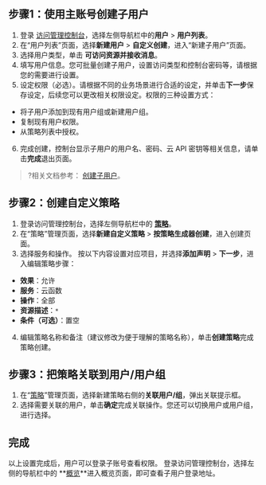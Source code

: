 ## 步骤1：使用主账号创建子用户
1. 登录 [访问管理控制台](https://console.cloud.tencent.com/cam/overview)，选择左侧导航栏中的**用户** > **用户列表**。
2. 在“用户列表”页面，选择**新建用户** > **自定义创建**，进入“新建子用户”页面。
3. 选择用户类型，单击 **可访问资源并接收消息**。
3. 填写用户信息。您可批量创建子用户，设置访问类型和控制台密码等，请根据您的需要进行设置。
4. 设定权限（必选）。请根据不同的业务场景进行合适的设定，并单击**下一步**保存设定，后续您可以更改相关权限设定。权限的三种设置方式：
 - 将子用户添加到现有用户组或新建用户组。
 - 复制现有用户权限。
 - 从策略列表中授权。
6. 完成创建，控制台显示子用户的用户名、密码、云 API 密钥等相关信息，请单击**完成**退出页面。

>?相关文档参考： [创建子用户](https://cloud.tencent.com/document/product/598/13674)。

## 步骤2：创建自定义策略
1. 登录访问管理控制台，选择左侧导航栏中的 **[策略](https://console.cloud.tencent.com/cam/policy)**。
2. 在“策略”管理页面，选择**新建自定义策略** > **按策略生成器创建**，进入创建页面。
3. 选择服务和操作。
   按以下内容设置对应项目，并选择**添加声明** > **下一步**，进入编辑策略步骤：
 - **效果**：允许
 - **服务**：云函数
 - **操作**：全部
 - **资源描述**：`*`
 - **条件（可选）**：置空
4. 编辑策略名称和备注（建议修改为便于理解的策略名称），单击**创建策略**完成策略创建。

## 步骤3：把策略关联到用户/用户组
1. 在“[策略](https://console.cloud.tencent.com/cam/policy)”管理页面，选择新建策略右侧的**关联用户/组**，弹出关联提示框。
2. 选择需要关联的用户，单击**确定**完成关联操作。您还可以切换用户或用户组，进行选择。

## 完成
以上设置完成后，用户可以登录子账号查看权限。
登录访问管理控制台，选择左侧的导航栏中的 **[概览](https://console.cloud.tencent.com/cam/overview)**进入概览页面，即可查看子用户登录地址。
